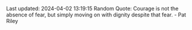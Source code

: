 Last updated: 2024-04-02 13:19:15
Random Quote: Courage is not the absence of fear, but simply moving on with dignity despite that fear. - Pat Riley